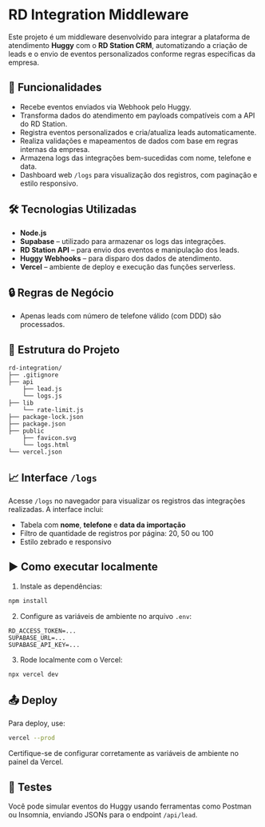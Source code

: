 # RD Integration Middleware

Este projeto é um middleware desenvolvido para integrar a plataforma de atendimento **Huggy** com o **RD Station CRM**, automatizando a criação de leads e o envio de eventos personalizados conforme regras específicas da empresa.

## 🔧 Funcionalidades

- Recebe eventos enviados via Webhook pelo Huggy.
- Transforma dados do atendimento em payloads compatíveis com a API do RD Station.
- Registra eventos personalizados e cria/atualiza leads automaticamente.
- Realiza validações e mapeamentos de dados com base em regras internas da empresa.
- Armazena logs das integrações bem-sucedidas com nome, telefone e data.
- Dashboard web `/logs` para visualização dos registros, com paginação e estilo responsivo.

## 🛠️ Tecnologias Utilizadas

- **Node.js**
- **Supabase** – utilizado para armazenar os logs das integrações.
- **RD Station API** – para envio dos eventos e manipulação dos leads.
- **Huggy Webhooks** – para disparo dos dados de atendimento.
- **Vercel** – ambiente de deploy e execução das funções serverless.

## 🔒 Regras de Negócio

- Apenas leads com número de telefone válido (com DDD) são processados.

## 📂 Estrutura do Projeto

```
rd-integration/
├── .gitignore
├── api
    ├── lead.js
    └── logs.js
├── lib
    └── rate-limit.js
├── package-lock.json
├── package.json
├── public
    ├── favicon.svg
    └── logs.html
└── vercel.json
```

## 📈 Interface `/logs`

Acesse `/logs` no navegador para visualizar os registros das integrações realizadas. A interface inclui:

- Tabela com **nome**, **telefone** e **data da importação**
- Filtro de quantidade de registros por página: 20, 50 ou 100
- Estilo zebrado e responsivo

## ▶️ Como executar localmente

1. Instale as dependências:

```bash
npm install
```

2. Configure as variáveis de ambiente no arquivo `.env`:

```env
RD_ACCESS_TOKEN=...
SUPABASE_URL=...
SUPABASE_API_KEY=...
```

3. Rode localmente com o Vercel:

```bash
npx vercel dev
```

## 📤 Deploy

Para deploy, use:

```bash
vercel --prod
```

Certifique-se de configurar corretamente as variáveis de ambiente no painel da Vercel.

## 🧪 Testes

Você pode simular eventos do Huggy usando ferramentas como Postman ou Insomnia, enviando JSONs para o endpoint `/api/lead`.
